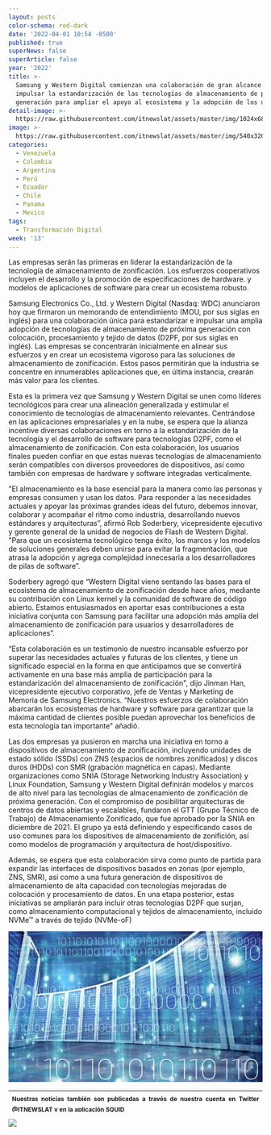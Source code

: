 ```yaml
---
layout: posts
color-schema: red-dark
date: '2022-04-01 10:54 -0500'
published: true
superNews: false
superArticle: false
year: '2022'
title: >-
  Samsung y Western Digital comienzan una colaboración de gran alcance para
  impulsar la estandarización de las tecnologías de almacenamiento de próxima
  generación para ampliar el apoyo al ecosistema y la adopción de los usuarios
detail-image: >-
  https://raw.githubusercontent.com/itnewslat/assets/master/img/1024x680/Almacenamiento-datos-g.jpg
image: >-
  https://raw.githubusercontent.com/itnewslat/assets/master/img/540x320/Almacenamiento-datos-p.jpg
categories:
  - Venezuela
  - Colombia
  - Argentina
  - Perú
  - Ecuador
  - Chile
  - Panama
  - Mexico
tags:
  - Transformación Digital
week: '13'
---
```

Las empresas serán las primeras en liderar la estandarización de la tecnología de almacenamiento de zonificación. 
Los esfuerzos cooperativos incluyen el desarrollo y la promoción de especificaciones de hardware. y modelos de aplicaciones de software para crear un ecosistema robusto.

Samsung Electronics Co., Ltd. y Western Digital (Nasdaq: WDC) anunciaron hoy que firmaron un memorando de entendimiento (MOU, por sus siglas en inglés) para una colaboración única para estandarizar e impulsar una amplia adopción de tecnologías de almacenamiento de próxima generación con colocación, procesamiento y tejido de datos (D2PF, por sus siglas en inglés). Las empresas se concentrarán inicialmente en alinear sus esfuerzos y en crear un ecosistema vigoroso para las soluciones de almacenamiento de zonificación. Estos pasos permitirán que la industria se concentre en innumerables aplicaciones que, en última instancia, crearán más valor para los clientes.

Esta es la primera vez que Samsung y Western Digital se unen como líderes tecnológicos para crear una alineación generalizada y estimular el conocimiento de tecnologías de almacenamiento relevantes. Centrándose en las aplicaciones empresariales y en la nube, se espera que la alianza incentive diversas colaboraciones en torno a la estandarización de la tecnología y el desarrollo de software para tecnologías D2PF, como el almacenamiento de zonificación. Con esta colaboración, los usuarios finales pueden confiar en que estas nuevas tecnologías de almacenamiento serán compatibles con diversos proveedores de dispositivos, así como también con empresas de hardware y software integradas verticalmente.

"El almacenamiento es la base esencial para la manera como las personas y empresas consumen y usan los datos. Para responder a las necesidades actuales y apoyar las próximas grandes ideas del futuro, debemos innovar, colaborar y acompañar el ritmo como industria, desarrollando nuevos estándares y arquitecturas”, afirmó Rob Soderbery, vicepresidente ejecutivo y gerente general de la unidad de negocios de Flash de Western Digital. "Para que un ecosistema tecnológico tenga éxito, los marcos y los modelos de soluciones generales deben unirse para evitar la fragmentación, que atrasa la adopción y agrega complejidad innecesaria a los desarrolladores de pilas de software”. 

Soderbery agregó que “Western Digital viene sentando las bases para el ecosistema de almacenamiento de zonificación desde hace años, mediante su contribución con Linux kernel y la comunidad de software de código abierto. Estamos entusiasmados en aportar esas contribuciones a esta iniciativa conjunta con Samsung para facilitar una adopción más amplia del almacenamiento de zonificación para usuarios y desarrolladores de aplicaciones”. 

“Esta colaboración es un testimonio de nuestro incansable esfuerzo por superar las necesidades actuales y futuras de los clientes, y tiene un significado especial en la forma en que anticipamos que se convertirá activamente en una base más amplia de participación para la estandarización del almacenamiento de zonificación", dijo Jinman Han, vicepresidente ejecutivo corporativo, jefe de Ventas y Marketing de Memoria de Samsung Electronics. “Nuestros esfuerzos de colaboración abarcarán los ecosistemas de hardware y software para garantizar que la máxima cantidad de clientes posible puedan aprovechar los beneficios de esta tecnología tan importante" añadió.

Las dos empresas ya pusieron en marcha una iniciativa en torno a dispositivos de almacenamiento de zonificación, incluyendo unidades de estado sólido (SSDs) con ZNS (espacios de nombres zonificados) y discos duros (HDDs) con SMR (grabación magnética en capas). Mediante organizaciones como SNIA (Storage Networking Industry Association) y Linux Foundation, Samsung y Western Digital definirán modelos y marcos de alto nivel para las tecnologías de almacenamiento de zonificación de próxima generación. Con el compromiso de posibilitar arquitecturas de centros de datos abiertas y escalables, fundaron el GTT (Grupo Técnico de Trabajo) de Almacenamiento Zonificado, que fue aprobado por la SNIA en diciembre de 2021. El grupo ya está definiendo y especificando casos de uso comunes para los dispositivos de almacenamiento de zonifición, así como modelos de programación y arquitectura de host/dispositivo. 

Además, se espera que esta colaboración sirva como punto de partida para expandir las interfaces de dispositivos basados en zonas (por ejemplo, ZNS, SMR), así como a una futura generación de dispositivos de almacenamiento de alta capacidad con tecnologías mejoradas de colocación y procesamiento de datos. En una etapa posterior, estas iniciativas se ampliarán para incluir otras tecnologías D2PF que surjan, como almacenamiento computacional y tejidos de almacenamiento, incluido NVMe™ a través de tejido (NVMe-oF)

![](https://raw.githubusercontent.com/itnewslat/assets/master/img/540x320/Almacenamiento-datos-p.jpg)


<table style="height: 42px;" width="569">
<tbody>
<tr>
<td style="text-align: justify;"><sub><strong>Nuestras noticias también son publicadas a través de nuestra cuenta en Twitter <a href="https://twitter.com/itnewslat?lang=es">@ITNEWSLAT</a> y en la aplicación <a href="https://squidapp.co/en/">SQUID</a></strong></sub></td>
</tr>
</tbody>
</table>

<img src="https://tracker.metricool.com/c3po.jpg?hash=56f88a41e39ab42c063cc51676587a04"/>